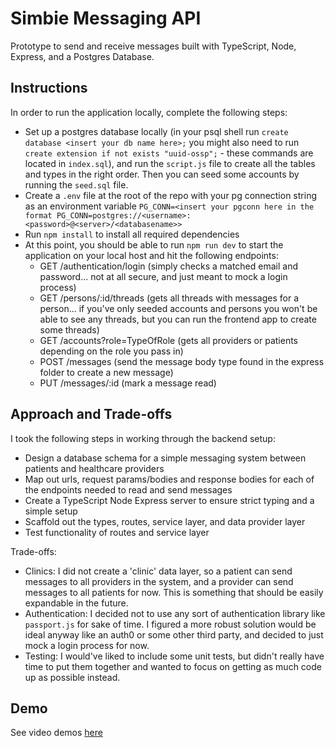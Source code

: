 # Simbie Messaging API

Prototype to send and receive messages built with TypeScript, Node, Express, and a Postgres Database.

## Instructions

In order to run the application locally, complete the following steps:
* Set up a postgres database locally (in your psql shell run ```create database <insert your db name here>;``` you might also need to run ```create extension if not exists "uuid-ossp";``` - these commands are located in ```index.sql```), and run the ```script.js``` file to create all the tables and types in the right order. Then you can seed some accounts by running the ```seed.sql``` file.
* Create a ```.env``` file at the root of the repo with your pg connection string as an environment variable ```PG_CONN=<insert your pgconn here in the format PG_CONN=postgres://<username>:<password>@<server>/<databasename>>```
* Run ```npm install``` to install all required dependencies
* At this point, you should be able to run ```npm run dev``` to start the application on your local host and hit the following endpoints:
  - GET /authentication/login (simply checks a matched email and password... not at all secure, and just meant to mock a login process)
  - GET /persons/:id/threads (gets all threads with messages for a person... if you've only seeded accounts and persons you won't be able to see any threads, but you can run the frontend app to create some threads)
  - GET /accounts?role=TypeOfRole (gets all providers or patients depending on the role you pass in)
  - POST /messages (send the message body type found in the express folder to create a new message)
  - PUT /messages/:id (mark a message read)

## Approach and Trade-offs

I took the following steps in working through the backend setup:
* Design a database schema for a simple messaging system between patients and healthcare providers
* Map out urls, request params/bodies and response bodies for each of the endpoints needed to read and send messages
* Create a TypeScript Node Express server to ensure strict typing and a simple setup
* Scaffold out the types, routes, service layer, and data provider layer
* Test functionality of routes and service layer

Trade-offs:
* Clinics: I did not create a 'clinic' data layer, so a patient can send messages to all providers in the system, and a provider can send messages to all patients for now. This is something that should be easily expandable in the future.
* Authentication: I decided not to use any sort of authentication library like ```passport.js``` for sake of time. I figured a more robust solution would be ideal anyway like an auth0 or some other third party, and decided to just mock a login process for now.
* Testing: I would've liked to include some unit tests, but didn't really have time to put them together and wanted to focus on getting as much code up as possible instead.

## Demo
See video demos [here](https://drive.google.com/drive/folders/10x2YRNhjvYGxZb-TJf_8BKuu3faVhVQc?usp=sharing)
